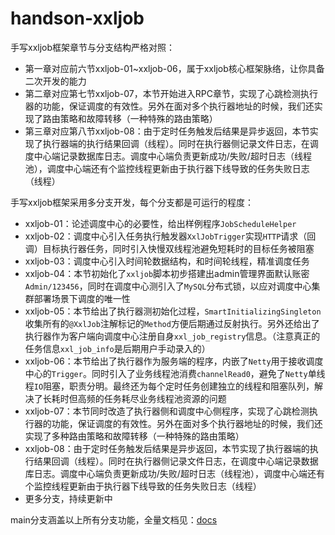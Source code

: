 # handson-xxljob
手写xxljob框架章节与分支结构严格对照：
- 第一章对应前六节xxljob-01~xxljob-06，属于xxljob核心框架脉络，让你具备二次开发的能力
- 第二章对应第七节xxljob-07，本节开始进入RPC章节，实现了心跳检测执行器的功能，保证调度的有效性。另外在面对多个执行器地址的时候，我们还实现了路由策略和故障转移（一种特殊的路由策略）
- 第三章对应第八节xxljob-08：由于定时任务触发后结果是异步返回，本节实现了执行器端的执行结果回调（线程）。同时在执行器侧记录文件日志，在调度中心端记录数据库日志。调度中心端负责更新成功/失败/超时日志（线程池），调度中心端还有个监控线程更新由于执行器下线导致的任务失败日志（线程）

手写xxljob框架采用多分支开发，每个分支都是可运行的程度：
- xxljob-01：论述调度中心的必要性，给出样例程序`JobScheduleHelper`
- xxljob-02：调度中心引入任务执行触发器`XxlJobTrigger`实现`HTTP`请求（回调）目标执行器任务，同时引入快慢双线程池避免短耗时的目标任务被阻塞
- xxljob-03：调度中心引入时间轮数据结构，和时间轮线程，精准调度任务
- xxljob-04：本节初始化了`xxljob`脚本初步搭建出admin管理界面默认账密`Admin/123456`，同时在调度中心测引入了`MySQL`分布式锁，以应对调度中心集群部署场景下调度的唯一性
- xxljob-05：本节给出了执行器测初始化过程，`SmartInitializingSingleton`收集所有的`@XxlJob`注解标记的`Method`方便后期通过反射执行。另外还给出了执行器作为客户端向调度中心注册自身`xxl_job_registry`信息。（注意真正的任务信息`xxl_job_info`是后期用户手动录入的）
- xxljob-06：本节给出了执行器作为服务端的程序，内嵌了`Netty`用于接收调度中心的`Trigger`。同时引入了业务线程池消费`channelRead0`，避免了`Netty`单线程`IO`阻塞，职责分明。最终还为每个定时任务创建独立的线程和阻塞队列，解决了长耗时但高频的任务耗尽业务线程池资源的问题
- xxljob-07：本节同时改造了执行器侧和调度中心侧程序，实现了心跳检测执行器的功能，保证调度的有效性。另外在面对多个执行器地址的时候，我们还实现了多种路由策略和故障转移（一种特殊的路由策略）
- xxljob-08：由于定时任务触发后结果是异步返回，本节实现了执行器端的执行结果回调（线程）。同时在执行器侧记录文件日志，在调度中心端记录数据库日志。调度中心端负责更新成功/失败/超时日志（线程池），调度中心端还有个监控线程更新由于执行器下线导致的任务失败日志（线程）
- 更多分支，持续更新中

main分支涵盖以上所有分支功能，全量文档见：[docs](docs)
